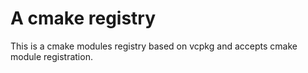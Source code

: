 # A cmake registry

This is a cmake modules registry based on vcpkg and accepts cmake module registration.
